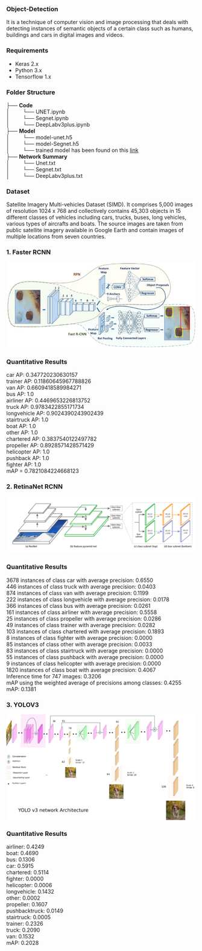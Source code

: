 ### Object-Detection
It is a technique of computer vision and image processing that deals with detecting instances of semantic objects of a certain class such as humans, buildings and cars in digital images and videos.
### Requirements
* Keras 2.x
* Python 3.x
* Tensorflow 1.x
### Folder Structure
├── __Code__     
│ &nbsp;&nbsp;&nbsp;&nbsp;&nbsp;&nbsp;&nbsp;&nbsp;└── UNET.ipynb  
│ &nbsp;&nbsp;&nbsp;&nbsp;&nbsp;&nbsp;&nbsp;&nbsp;└── Segnet.ipynb    
│ &nbsp;&nbsp;&nbsp;&nbsp;&nbsp;&nbsp;&nbsp;&nbsp;└── DeepLabv3plus.ipynb    
├── __Model__    
│ &nbsp;&nbsp;&nbsp;&nbsp;&nbsp;&nbsp;&nbsp;&nbsp;└── model-unet.h5  
│ &nbsp;&nbsp;&nbsp;&nbsp;&nbsp;&nbsp;&nbsp;&nbsp;└── model-Segnet.h5  
│ &nbsp;&nbsp;&nbsp;&nbsp;&nbsp;&nbsp;&nbsp;&nbsp;└── trained model has been found on this [link](https://drive.google.com/open?id=1a0CLd8xXJPXycNkgaBVSHuIYu03txPlD)  
├── __Network Summary__   
│ &nbsp;&nbsp;&nbsp;&nbsp;&nbsp;&nbsp;&nbsp;&nbsp;└── Unet.txt  
│ &nbsp;&nbsp;&nbsp;&nbsp;&nbsp;&nbsp;&nbsp;&nbsp;└── Segnet.txt    
│ &nbsp;&nbsp;&nbsp;&nbsp;&nbsp;&nbsp;&nbsp;&nbsp;└── DeepLabv3plus.txt    
### Dataset 
Satellite Imagery Multi-vehicles Dataset (SIMD). It comprises 5,000 images of resolution 1024 x 768 and collectively contains 45,303 objects in 15 different classes of vehicles including cars,
trucks, buses, long vehicles, various types of aircrafts and boats. The source images are taken from public satellite imagery available in Google Earth and contain images of multiple locations from seven countries.
### 1. Faster RCNN
![Faster RCNN](Architecture/faster.png)
### Quantitative Results
car AP: 0.347720230630157  
trainer AP: 0.11860645967788826  
van AP: 0.6609418589984271  
bus AP: 1.0  
airliner AP: 0.4469653226813752  
truck AP: 0.9783422855171734  
longvehicle AP: 0.9024390243902439  
stairtruck AP: 1.0  
boat AP: 1.0  
other AP: 1.0  
chartered AP: 0.3837540122497782  
propeller AP: 0.8928571428571429  
helicopter AP: 1.0  
pushback AP: 1.0  
fighter AP: 1.0  
mAP = 0.7821084224668123  
### 2. RetinaNet RCNN
![RetinaNet](Architecture/retina.png)
### Quantitative Results
3678 instances of class car with average precision: 0.6550  
446 instances of class truck with average precision: 0.0403  
874 instances of class van with average precision: 0.1199  
222 instances of class longvehicle with average precision: 0.0178  
366 instances of class bus with average precision: 0.0261  
161 instances of class airliner with average precision: 0.5558  
25 instances of class propeller with average precision: 0.0286  
49 instances of class trainer with average precision: 0.0282  
103 instances of class chartered with average precision: 0.1893  
8 instances of class fighter with average precision: 0.0000  
85 instances of class other with average precision: 0.0033  
83 instances of class stairtruck with average precision: 0.0000  
55 instances of class pushback with average precision: 0.0000  
9 instances of class helicopter with average precision: 0.0000  
1820 instances of class boat with average precision: 0.4067  
Inference time for 747 images: 0.3206  
mAP using the weighted average of precisions among classes: 0.4255  
mAP: 0.1381  
### 3. YOLOV3
![YOLOV3](Architecture/yolov3.png)
### Quantitative Results
airliner: 0.4249  
boat: 0.4690  
bus: 0.1306  
car: 0.5915  
chartered: 0.5114  
fighter: 0.0000  
helicopter: 0.0006  
longvehicle: 0.1432  
other: 0.0002  
propeller: 0.1607  
pushbacktruck: 0.0149  
stairtruck: 0.0005  
trainer: 0.2326  
truck: 0.2090  
van: 0.1532  
mAP: 0.2028  
